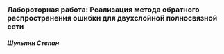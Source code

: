 ### Лабороторная работа: Реализация метода обратного распространения ошибки для двухслойной полносвязной сети
##### Шульпин Степан
